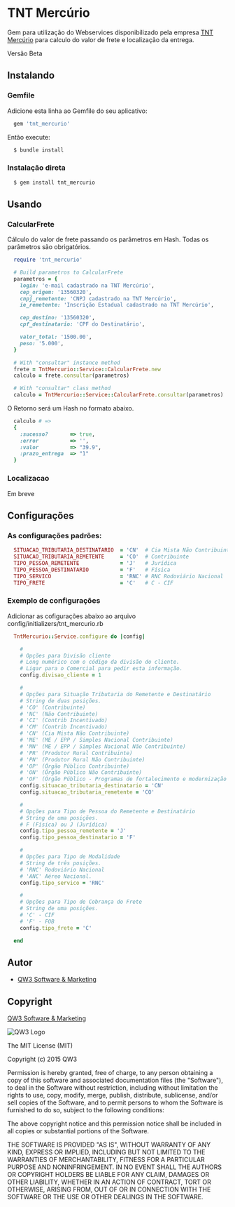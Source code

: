 # TNT Mercúrio

Gem para utilização do Webservices disponibilizado pela empresa [TNT Mercúrio](http://www.tnt.com/express/pt_br/site/home/applications/mercurio_traking.html) para calculo do valor de frete e localização da entrega.

Versão Beta

## Instalando

### Gemfile

Adicione esta linha ao Gemfile do seu aplicativo:

```ruby
  gem 'tnt_mercurio'
```

Então execute:

```ruby
  $ bundle install
```

### Instalação direta

```ruby
  $ gem install tnt_mercurio
```
## Usando

### CalcularFrete

Cálculo do valor de frete passando os parâmetros em Hash. Todas os parâmetros são obrigatórios.

```ruby
  require 'tnt_mercurio'

  # Build parametros to CalcularFrete
  parametros = {
    login: 'e-mail cadastrado na TNT Mercúrio',
    cep_origem: '13560320',
    cnpj_remetente: 'CNPJ cadastrado na TNT Mercúrio',
    ie_remetente: 'Inscrição Estadual cadastrado na TNT Mercúrio',

    cep_destino: '13560320',
    cpf_destinatario: 'CPF do Destinatário',

    valor_total: '1500.00',
    peso: '5.000',
  }

  # With "consultar" instance method
  frete = TntMercurio::Service::CalcularFrete.new
  calculo = frete.consultar(parametros)

  # With "consultar" class method
  calculo = TntMercurio::Service::CalcularFrete.consultar(parametros)
```
O Retorno será um Hash no formato abaixo.

```ruby
  calculo # =>
  {
    :sucesso?       => true,
    :error          => '',
    :valor          => "39.9",
    :prazo_entrega  => "1"
  }
```

### Localizacao

Em breve

## Configurações

### As configurações padrões:

```ruby
  SITUACAO_TRIBUTARIA_DESTINATARIO  = 'CN'  # Cia Mista Não Contribuinte
  SITUACAO_TRIBUTARIA_REMETENTE     = 'CO'  # Contribuinte
  TIPO_PESSOA_REMETENTE             = 'J'   # Jurídica
  TIPO_PESSOA_DESTINATARIO          = 'F'   # Física
  TIPO_SERVICO                      = 'RNC' # RNC Rodoviário Nacional
  TIPO_FRETE                        = 'C'   # C - CIF
```

### Exemplo de configurações

Adicionar as cofigurações abaixo ao arquivo config/initializers/tnt_mercurio.rb

```ruby
  TntMercurio::Service.configure do |config|

    #
    # Opções para Divisão cliente
    # Long numérico com o código da divisão do cliente.
    # Ligar para o Comercial para pedir esta informação.
    config.divisao_cliente = 1

    #
    # Opções para Situação Tributaria do Remetente e Destinatário
    # String de duas posições.
    # 'CO' (Contribuinte)
    # 'NC' (Não Contribuinte)
    # 'CI' (Contrib Incentivado)
    # 'CM' (Contrib Incentivado)
    # 'CN' (Cia Mista Não Contribuinte)
    # 'ME' (ME / EPP / Simples Nacional Contribuinte)
    # 'MN' (ME / EPP / Simples Nacional Não Contribuinte)
    # 'PR' (Produtor Rural Contribuinte)
    # 'PN' (Produtor Rural Não Contribuinte)
    # 'OP' (Órgão Público Contribuinte)
    # 'ON' (Órgão Público Não Contribuinte)
    # 'OF' (Órgão Público - Programas de fortalecimento e modernização Estadual)
    config.situacao_tributaria_destinatario = 'CN'
    config.situacao_tributaria_remetente = 'CO'

    #
    # Opções para Tipo de Pessoa do Remetente e Destinatário
    # String de uma posições.
    # F (Física) ou J (Jurídica)
    config.tipo_pessoa_remetente = 'J'
    config.tipo_pessoa_destinatario = 'F'

    #
    # Opções para Tipo de Modalidade
    # String de três posições.
    # 'RNC' Rodoviário Nacional
    # 'ANC' Aéreo Nacional.
    config.tipo_servico = 'RNC'

    #
    # Opções para Tipo de Cobrança do Frete
    # String de uma posições.
    # 'C' - CIF
    # 'F' - FOB
    config.tipo_frete = 'C'

  end
```

## Autor
- [QW3 Software & Marketing](http://qw3.com.br)

## Copyright

[QW3 Software & Marketing](http://qw3.com.br)

![QW3 Logo](http://qw3.com.br/qw3_logo.png)

The MIT License (MIT)

Copyright (c) 2015 QW3

Permission is hereby granted, free of charge, to any person obtaining a copy
of this software and associated documentation files (the "Software"), to deal
in the Software without restriction, including without limitation the rights
to use, copy, modify, merge, publish, distribute, sublicense, and/or sell
copies of the Software, and to permit persons to whom the Software is
furnished to do so, subject to the following conditions:

The above copyright notice and this permission notice shall be included in all
copies or substantial portions of the Software.

THE SOFTWARE IS PROVIDED "AS IS", WITHOUT WARRANTY OF ANY KIND, EXPRESS OR
IMPLIED, INCLUDING BUT NOT LIMITED TO THE WARRANTIES OF MERCHANTABILITY,
FITNESS FOR A PARTICULAR PURPOSE AND NONINFRINGEMENT. IN NO EVENT SHALL THE
AUTHORS OR COPYRIGHT HOLDERS BE LIABLE FOR ANY CLAIM, DAMAGES OR OTHER
LIABILITY, WHETHER IN AN ACTION OF CONTRACT, TORT OR OTHERWISE, ARISING FROM,
OUT OF OR IN CONNECTION WITH THE SOFTWARE OR THE USE OR OTHER DEALINGS IN THE
SOFTWARE.
